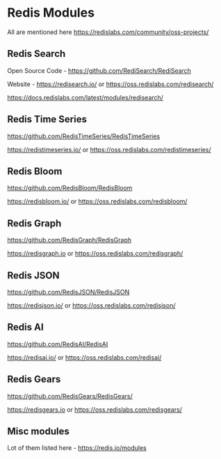 # Redis Modules

All are mentioned here https://redislabs.com/community/oss-projects/

## Redis Search

Open Source Code - https://github.com/RediSearch/RediSearch

Website - https://redisearch.io/ or https://oss.redislabs.com/redisearch/

https://docs.redislabs.com/latest/modules/redisearch/

## Redis Time Series

https://github.com/RedisTimeSeries/RedisTimeSeries

https://redistimeseries.io/ or https://oss.redislabs.com/redistimeseries/

## Redis Bloom

https://github.com/RedisBloom/RedisBloom

https://redisbloom.io/ or https://oss.redislabs.com/redisbloom/

## Redis Graph

https://github.com/RedisGraph/RedisGraph

https://redisgraph.io or https://oss.redislabs.com/redisgraph/

## Redis JSON

https://github.com/RedisJSON/RedisJSON

https://redisjson.io/ or https://oss.redislabs.com/redisjson/

## Redis AI

https://github.com/RedisAI/RedisAI

https://redisai.io/ or https://oss.redislabs.com/redisai/

## Redis Gears

https://github.com/RedisGears/RedisGears/

https://redisgears.io or https://oss.redislabs.com/redisgears/


## Misc modules

Lot of them listed here - https://redis.io/modules
